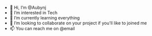 - 👋 Hi, I’m @Aubynj
- 👀 I’m interested in Tech
- 🌱 I’m currently learning everything
- 💞️ I’m looking to collaborate on your project if you'll like to joined me
- 📫 You can reach me on @email

<!---
Aubynj/Aubynj is a ✨ special ✨ repository because its `README.md` (this file) appears on your GitHub profile.
You can click the Preview link to take a look at your changes.
--->
